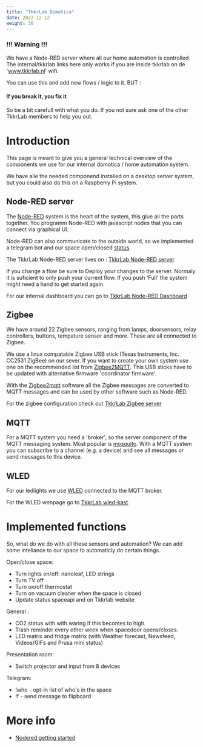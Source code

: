 ```yaml
---
title: "TkkrLab Domotica"
date: 2022-12-12
weight: 30
---
```


### !!! Warning !!!
We have a Node-RED server where all our home automation is controlled. The internal/tkkrlab links here only works if you are inside tkkrlab on de 'www.tkkrlab.nl' wifi.

You can use this and add new flows / logic to it. BUT :
#### If you break it, you fix it

So be a bit carefull with what you do. If you not sure ask one of the other TkkrLab members to help you out. 

# Introduction
This page is meant to give you a general technical overview of the components we use for our internal domotica / home automation system. 

We have alle the needed componend installed on a desktop server system, but you could also do this on a Raspberry Pi system.

## Node-RED server
The [Node-RED](https://nodered.org) system is the heart of the system, this glue all the parts together. You programm Node-RED with javascript nodes that you can connect via graphical UI.

Node-RED can also communicate to the outside world, so we implemented a telegram bot and our space open/closed [status](https://mapall.space/heatmap/show.php?id=TkkrLab). 

The TkkrLab Node-RED server lives on :  [TkkrLab Node-RED server](http://server:1880)

If you change a flow be sure to Deploy your changes to the server. Normaly it is suficient to only push your current flow. If you push 'Full' the system might need a hand to get started again.

For our internal dashboard you can go to [TkkrLab Node-RED Dashboard](http://server:1880/ui/#!/0?socketid=DyRk_4jKD1whv3agAAAD)


## Zigbee
We have around 22 Zigbee sensors, ranging from lamps, doorsensors, relay controllers,  buttons, tempature sensor and more. These are all connected to Zigbee.

We use a linux compatable Zigbee USB stick (Texas Instruments, Inc. CC2531 ZigBee) on our sever. If you want to create your own system use one on the recommended list from [Zigbee2MQTT](https://www.zigbee2mqtt.io/guide/adapters/#recommended). This USB sticks have to be updated with alternative firmware  'coordinator firmware'.

With the [Zigbee2mqtt](https://www.zigbee2mqtt.io/) software all the Zigbee messages are converted to MQTT messages and can be used by other software such as Node-RED.

For the zigbee configuration check out [TkkrLab Zigbee server](http://server:8124/)

## MQTT
For a MQTT system you need a 'broker', so the server component of the MQTT messaging system. Most popular is [mosquito](https://mosquitto.org). With a MQTT system you can subscribe to a channel (e.g. a device) and see all messages or send messages to this device.  

## WLED
For our ledlights we use [WLED](https://kno.wled.ge) connected to the MQTT broker.

For the WLED webpage go to [TkkrLab wled-kast](http://wled-kast.tkkrlab/).

# Implemented functions
So, what do we do with all these sensors and automation? We can add some inteliance to our space to automaticly do certain things.

Open/close space:
- Turn lights on/off: nanoleaf, LED strings
- Turn TV off
- Turn on/off thermostat
- Turn on vacuum cleaner when the space is closed
- Update status spaceapi and on Tkkrlab website

General :
- CO2 status with with waring if this becomes to high.
- Trash reminder every other week when spacedoor opens/closes. 
- LED matrix and fridge matrix (with Weather forecast, Newsfeed, Videos/GIFs and Prusa mini status)

Presentation room:
- Switch projector and input from 8 devices


Telegram:
- !who - opt-in list of who's in the space
- !f - send message to flipboard


# More info

* [Nodered getting started](https://nodered.org/docs/getting-started/)
